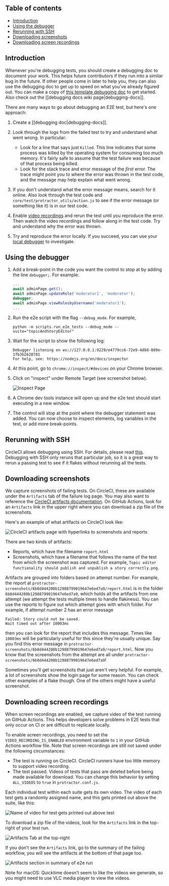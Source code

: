 ## Table of contents

* [Introduction](#introduction)
* [Using the debugger](#using-the-debugger)
* [Rerunning with SSH](#rerunning-with-ssh)
* [Downloading screenshots](#downloading-screenshots)
* [Downloading screen recordings](#downloading-screen-recordings)

## Introduction

Whenever you're debugging tests, you should create a debugging doc to document your work. This helps future contributors if they run into a similar bug in the future. If other people come in later to help you, they can also use the debugging doc to get up to speed on what you've already figured out. You can make a copy of [this template debugging doc](https://docs.google.com/document/d/1qRbvKjJ0A7NPVK8g6XJNISMx_6BuepoCL7F2eIfrGqM/edit?usp=sharing) to get started. Also check out the [[debugging docs wiki page|debugging-docs]].

There are many ways to go about debugging an E2E test, but here's one approach:

1. Create a [[debugging doc|debugging-docs]].
2. Look through the logs from the failed test to try and understand what went wrong. In particular:

   * Look for a line that says just `Killed`. This line indicates that some process was killed by the operating system for consuming too much memory. It's fairly safe to assume that the test failure was because of that process being killed.
   * Look for the stack trace and error message of the _first_ error. The trace might point you to where the error was thrown in the test code, and the message may help explain what went wrong.

3. If you don't understand what the error message means, search for it online. Also look through the test code and `core/test/protractor_utils/action.js` to see if the error message (or something like it) is in our test code.

4. Enable [video recordings](#downloading-screen-recordings) and rerun the test until you reproduce the error. Then watch the video recordings and follow along in the test code. Try and understand why the error was thrown.

5. Try and reproduce the error locally. If you succeed, you can use your [local debugger](#using-the-debugger) to investigate.

## Using the debugger

1. Add a break-point in the code you want the control to stop at by adding the line `debugger;`. For example:

   ```js
   ...
   await adminPage.get();
   await adminPage.updateRole('moderator1', 'moderator');
   debugger;
   await adminPage.viewRolesbyUsername('moderator1');
   ...
   ```

2. Run the e2e script with the flag `--debug_mode`. For example,

   ```console
   python -m scripts.run_e2e_tests --debug_mode --suite="topicAndStoryEditor"
   ```

3. Wait for the script to show the following log:

   ```text
   Debugger listening on ws://127.0.0.1:9229/e4779cc6-72e9-4d8d-889e-1fb3b2628781
   For help, see: https://nodejs.org/en/docs/inspector
   ```

4. At this point, go to `chrome://inspect/#devices` on your Chrome browser.

5. Click on "inspect" under Remote Target (see screenshot below).

   ![Inspect Page](https://user-images.githubusercontent.com/11008603/88563290-714bac80-d04f-11ea-8b36-fc43c66d6e3d.png)

6. A Chrome dev tools instance will open up and the e2e test should start executing in a new window.

7. The control will stop at the point where the debugger statement was added. You can now choose to inspect elements, log variables in the test, or add more break-points.

## Rerunning with SSH

CircleCI allows debugging using SSH. For details, please read [this](https://circleci.com/docs/2.0/ssh-access-jobs/#steps). Debugging with SSH only reruns that particular job, so it is a great way to rerun a passing test to see if it flakes without rerunning all the tests.

## Downloading screenshots

We capture screenshots of failing tests. On CircleCI, these are available under the `Artifacts` tab of the failure log page. You may also want to reference the [CircleCI artifacts documentation](https://circleci.com/docs/2.0/artifacts/). On GitHub Actions, look for an `Artifacts` link in the upper right where you can download a zip file of the screenshots.

Here's an example of what artifacts on CircleCI look like:

![CircleCI artifacts page with hyperlinks to screenshots and reports](https://user-images.githubusercontent.com/19878639/111242142-f1ba2000-85d4-11eb-8bf1-66cfbbf71975.png)

There are two kinds of artifacts:

* Reports, which have the filename `report.html`
* Screenshots, which have a filename that follows the name of the test from which the screenshot was captured. For example, `Topic editor functionality should publish and unpublish a story correctly.png`.

Artifacts are grouped into folders based on attempt number. For example, the report at `protractor-screenshots/6b0d444200b12988799019647e6ed7a9/report.html` is in the folder `6b0d444200b12988799019647e6ed7a9`, which holds all the artifacts from one attempt (we attempt the tests multiple times to handle flakiness). You can use the reports to figure out which attempt goes with which folder. For example, if attempt number 2 has an error message

```text
Failed: Story could not be saved.
Wait timed out after 10003ms
```

then you can look for the report that includes this message. Times like `10003ms` will be particularly useful for this since they're usually unique. Say you find this error message in `protractor-screenshots/6b0d444200b12988799019647e6ed7a9/report.html`. Now you know that the screenshots from the attempt are all under `protractor-screenshots/6b0d444200b12988799019647e6ed7a9`!

Sometimes you'll get screenshots that just aren't very helpful. For example, a lot of screenshots show the login page for some reason. You can check other examples of a flake though. One of the others might have a useful screenshot.

## Downloading screen recordings

When screen recordings are enabled, we capture video of the test running on GitHub Actions. This helps developers solve problems in E2E tests that only occur on CI or are difficult to replicate locally.

To enable screen recordings, you need to set the `VIDEO_RECORDING_IS_ENABLED` environment variable to `1` in your GitHub Actions workflow file. Note that screen recordings are still not saved under the following circumstances:

* The test is running on CircleCI. CircleCI runners have too little memory to support video recording.
* The test passed. Videos of tests that pass are deleted before being made available for download. You can change this behavior by setting `ALL_VIDEOS` to `true` in `protractor.conf.js`.

Each individual test within each suite gets its own video. The video of each test gets a randomly assigned name, and this gets printed out above the suite, like this:

![Name of video for test gets printed out above test](https://user-images.githubusercontent.com/52176783/118647333-486cf180-b7f2-11eb-999b-9edbbb89b5a7.png)

To download a zip file of the videos, look for the `Artifacts` link in the top-right of your test run.

![Artifacts Tab at the top-right](https://user-images.githubusercontent.com/52176783/118647397-5a4e9480-b7f2-11eb-868a-ea5b0058f378.png)

If you don’t see the `Artifacts` link, go to the summary of the failing workflow, you will see the artifacts at the bottom of that page too.

![Artifacts section in summary of e2e run](https://user-images.githubusercontent.com/52176783/118647358-502c9600-b7f2-11eb-9e41-a6f5f962ddfb.png)

Note for macOS: Quicktime doesn’t seem to like the videos we generate, so you might need to use VLC media player to view the videos.
